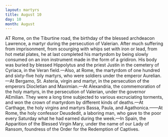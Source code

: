 ```yaml
---
layout: martyrs
title: August 10
day: 10
month: August
---
```

AT Rome, on the Tiburtine road, the birthday of
the blessed archdeacon Lawrence, a martyr
during the persecution of Valerian. After much
suffering from imprisonment, from scourging with
whips set with iron or lead, from hot metal plates,
he at last completed his martyrdom by being slowly
consumed on an iron instrument made in the form
of a gridiron. His body was buried by blessed
Hippolytus and the priest Justin in the cemetery
of Cyriaca, in the Veran field.&mdash;Also, at Rome, the
martyrdom of one hundred and sixty-five holy
martyrs, who were soldiers under the emperor
Aurelian.&mdash;At Bergamo, St. Asteria, virgin and
martyr, in the persecution of the emperors Diocletian and Maximian.&mdash;At Alexandria, the commemoration of the holy martyrs, in the persecution of
Valerian, under the governor AEmilian. They were
a long time subjected to various excruciating torments, and won the crown of martyrdom by different
kinds of deaths.&mdash;At Carthage, the holy virgins and
martyrs Bassa, Paula, and Agathonica.&mdash;—At Rome,
the holy confessor Deusdedit, a laboring man, who
gave to the poor every Saturday what he had earned
during the week.&mdash;In Spain, the Apparition of the
Blessed Virgin Mary, under the name of our Lady
of Ransom, foundress of the Order for the Redemption of Captives.

